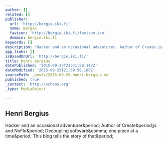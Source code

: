 ```yaml
---
author: []
related: []
publisher:
  url: 'http://bergie.iki.fi'
  name: Bergie
  favicon: 'http://bergie.iki.fi/favicon.ico'
  domain: bergie.iki.fi
keywords: []
description: 'Hacker and an occasional adventurer. Author of Create.js and NoFlo. Decoupling software, one piece at a time. This blog tells the story of that.'
app_links: []
isBasedOnUrl: 'http://bergie.iki.fi/'
title: Henri Bergius
datePublished: '2015-09-25T21:41:50.147Z'
dateModified: '2015-09-25T21:39:58.166Z'
sourcePath: _posts/2015-09-25-henri-bergius.md
published: true
_context: 'http://schema.org'
_type: MediaObject

---
```

<article style=""><h1>Henri Bergius</h1><p>Hacker and an occasional adventurer&amp;period; Author of Create&amp;period;js and NoFlo&amp;period; Decoupling software&amp;comma; one piece at a time&amp;period; This blog tells the story of that&amp;period;</p></article>